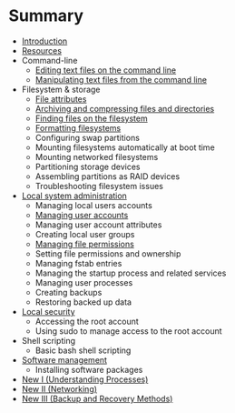 # Summary

* [Introduction](README.md)
* [Resources](resources.md)
* Command-line
   * [Editing text files on the command line](editing_text_files_on_the_command_line.md)
   * [Manipulating text files from the command line](manipulating_text_files_from_the_command_line.md)
* Filesystem & storage
   * [File attributes](file_attributes.md)
   * [Archiving and compressing files and directories](archiving_and_compressing_files_and_directories.md)
   * [Finding files on the filesystem](finding_files_on_the_filesystem.md)
   * [Formatting filesystems](formatting_filesystems.md)
   * Configuring swap partitions
   * Mounting filesystems automatically at boot time
   * Mounting networked filesystems
   * Partitioning storage devices
   * Assembling partitions as RAID devices
   * Troubleshooting filesystem issues
* [Local system administration](local_system_administration.md)
   * Managing local users accounts
   * [Managing user accounts](managing_user_accounts.md)
   * Managing user account attributes
   * Creating local user groups
   * [Managing file permissions](managing_file_permissions.md)
   * Setting file permissions and ownership
   * Managing fstab entries
   * Managing the startup process and related services
   * Managing user processes
   * Creating backups
   * Restoring backed up data
* [Local security](local_security.md)
   * Accessing the root account
   * Using sudo to manage access to the root account
* Shell scripting
   * Basic bash shell scripting
* [Software management](software_management.md)
   * Installing software packages
* [New I (Understanding Processes)](new_i_understanding_processes.md)
* [New II (Networking)](new_ii_networking.md)
* [New III (Backup and Recovery Methods)](new_iii_backup_and_recovery_methods.md)

